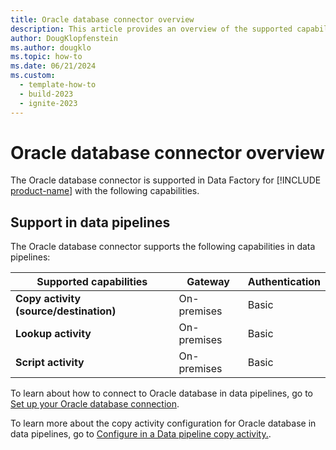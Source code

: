 ```yaml
---
title: Oracle database connector overview
description: This article provides an overview of the supported capabilities of the Oracle database connector.
author: DougKlopfenstein
ms.author: dougklo
ms.topic: how-to
ms.date: 06/21/2024
ms.custom:
  - template-how-to
  - build-2023
  - ignite-2023
---
```


# Oracle database connector overview

The Oracle database connector is supported in Data Factory for [!INCLUDE [product-name](../includes/product-name.md)] with the following capabilities.

## Support in data pipelines

The Oracle database connector supports the following capabilities in data pipelines:

| Supported capabilities | Gateway | Authentication |
| --- | --- | ---|
| **Copy activity (source/destination)** | On-premises | Basic |
| **Lookup activity** | On-premises | Basic |
| **Script activity** | On-premises | Basic |

To learn about how to connect to Oracle database in data pipelines, go to [Set up your Oracle database connection](connector-oracle-database.md).

To learn more about the copy activity configuration for Oracle database in data pipelines, go to [Configure in a Data pipeline copy activity.](connector-oracle-database-copy-activity.md).
